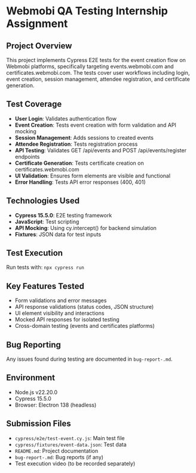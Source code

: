 # Webmobi QA Testing Internship Assignment

## Project Overview
This project implements Cypress E2E tests for the event creation flow on Webmobi platforms, specifically targeting events.webmobi.com and certificates.webmobi.com. The tests cover user workflows including login, event creation, session management, attendee registration, and certificate generation.

## Test Coverage
- **User Login**: Validates authentication flow
- **Event Creation**: Tests event creation with form validation and API mocking
- **Session Management**: Adds sessions to created events
- **Attendee Registration**: Tests registration process
- **API Testing**: Validates GET /api/events and POST /api/events/register endpoints
- **Certificate Generation**: Tests certificate creation on certificates.webmobi.com
- **UI Validation**: Ensures form elements are visible and functional
- **Error Handling**: Tests API error responses (400, 401)

## Technologies Used
- **Cypress 15.5.0**: E2E testing framework
- **JavaScript**: Test scripting
- **API Mocking**: Using cy.intercept() for backend simulation
- **Fixtures**: JSON data for test inputs

## Test Execution
Run tests with: `npx cypress run`

## Key Features Tested
- Form validations and error messages
- API response validations (status codes, JSON structure)
- UI element visibility and interactions
- Mocked API responses for isolated testing
- Cross-domain testing (events and certificates platforms)

## Bug Reporting
Any issues found during testing are documented in `bug-report-.md`.

## Environment
- Node.js v22.20.0
- Cypress 15.5.0
- Browser: Electron 138 (headless)

## Submission Files
- `cypress/e2e/test-event.cy.js`: Main test file
- `cypress/fixtures/event-data.json`: Test data
- `README.md`: Project documentation
- `bug-report-.md`: Bug reports (if any)
- Test execution video (to be recorded separately)
